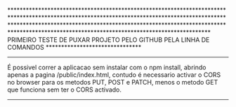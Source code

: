 *************************************************************************************************************************************************************************************************************************************************************************************** PRIMEIRO TESTE DE PUXAR PROJETO PELO GITHUB PELA LINHA DE COMANDOS *******************************
************************************************************************************************************************************************************************************************************************************************************

  É possivel correr a aplicacao sem instalar com o npm install, abrindo apenas a pagina /public/index.html, contudo é necessario activar o CORS no browser para os metodos PUT, POST e PATCH, menos o metodo GET que funciona sem ter o CORS activado.
  
******************************************************************************************************************************************************************************************************************************************************************************************************************************************************************************************************************************************************************************************************************************************************************************************************************************************************************************************************************************************************************************************************************************************************************************************************************************************************************************************************************************************************************************************************************************************************************************  

